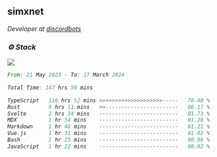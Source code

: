 <h2>simxnet</h2>
<p><em>Developer at <a href="https://github.com/dbotslist">discordbots</a></p>

### ⚙️ Stack
![](https://skillicons.dev/icons?i=git,docker,js,ts,cloudflare,css,deno,express,cpp,rust,arduino,graphql,html,nestjs,react,apollo,bash,lua,nextjs,nodejs,ps,powershell,neovim,postgres,tailwind,prisma)

<!--START_SECTION:waka-->

```rust
From: 21 May 2023 - To: 17 March 2024

Total Time: 147 hrs 59 mins

TypeScript   116 hrs 52 mins >>>>>>>>>>>>>>>>>>>>-----   78.40 %
Rust         9 hrs 11 mins   >>-----------------------   06.17 %
Svelte       2 hrs 34 mins   -------------------------   01.73 %
MDX          1 hr 54 mins    -------------------------   01.28 %
Markdown     1 hr 48 mins    -------------------------   01.21 %
Vue.js       1 hr 31 mins    -------------------------   01.02 %
Bash         1 hr 25 mins    -------------------------   00.96 %
JavaScript   1 hr 22 mins    -------------------------   00.92 %
```

<!--END_SECTION:waka-->


<!--
<p align="center">
     <a href="https://discord.gg/HhybNhchcC"><img src="https://invidget.switchblade.xyz/sejc7TnX6N" align="center" ><a>
</p> 
-->
